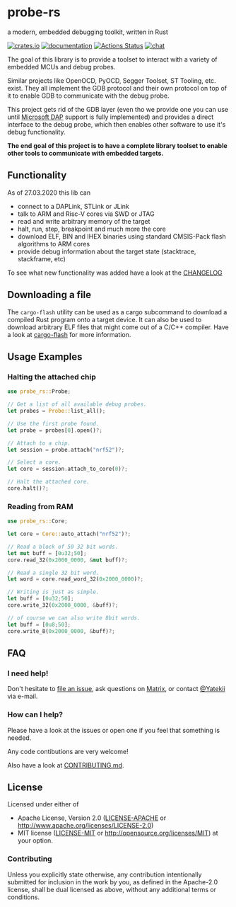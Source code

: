 # probe-rs

a modern, embedded debugging toolkit,
written in Rust

[![crates.io](https://meritbadge.herokuapp.com/probe-rs)](https://crates.io/crates/probe-rs) [![documentation](https://docs.rs/probe-rs/badge.svg)](https://docs.rs/probe-rs) [![Actions Status](https://github.com/probe-rs/probe-rs/workflows/CI/badge.svg)](https://github.com/probe-rs/probe-rs/actions) [![chat](https://img.shields.io/badge/chat-probe--rs%3Amatrix.org-brightgreen)](https://matrix.to/#/#probe-rs:matrix.org)

The goal of this library is to provide a toolset to interact with a variety of embedded MCUs and debug probes.

Similar projects like OpenOCD, PyOCD, Segger Toolset, ST Tooling, etc. exist.
They all implement the GDB protocol and their own protocol on top of it to enable GDB to communicate with the debug probe.

This project gets rid of the GDB layer (even tho we provide one you can use until [Microsoft DAP](https://code.visualstudio.com/blogs/2018/08/07/debug-adapter-protocol-website) support is fully implemented) and provides a direct interface to the debug probe,
which then enables other software to use it's debug functionality.

**The end goal of this project is to have a complete library toolset to enable other tools to communicate with embedded targets.**

## Functionality

As of 27.03.2020 this lib can

- connect to a DAPLink, STLink or JLink
- talk to ARM and Risc-V cores via SWD or JTAG
- read and write arbitrary memory of the target
- halt, run, step, breakpoint and much more the core
- download ELF, BIN and IHEX binaries using standard CMSIS-Pack flash algorithms to ARM cores
- provide debug information about the target state (stacktrace, stackframe, etc)

To see what new functionality was added have a look at the [CHANGELOG](CHANGELOG.md)

## Downloading a file

The `cargo-flash` utility can be used as a cargo subcommand to download a compiled Rust program onto a target device. It can also be used to download arbitrary ELF files that might come out of a C/C++ compiler. Have a look at [cargo-flash](https://github.com/probe-rs/cargo-flash) for more information.

## Usage Examples
### Halting the attached chip

```rust
use probe_rs::Probe;

// Get a list of all available debug probes.
let probes = Probe::list_all();

// Use the first probe found.
let probe = probes[0].open()?;

// Attach to a chip.
let session = probe.attach("nrf52")?;

// Select a core.
let core = session.attach_to_core(0)?;

// Halt the attached core.
core.halt()?;
```

### Reading from RAM

```rust
use probe_rs::Core;

let core = Core::auto_attach("nrf52")?;

// Read a block of 50 32 bit words.
let mut buff = [0u32;50];
core.read_32(0x2000_0000, &mut buff)?;

// Read a single 32 bit word.
let word = core.read_word_32(0x2000_0000)?;

// Writing is just as simple.
let buff = [0u32;50];
core.write_32(0x2000_0000, &buff)?;

// of course we can also write 8bit words.
let buff = [0u8;50];
core.write_8(0x2000_0000, &buff)?;
```

## FAQ

### I need help!

Don't hesitate to [file an issue](https://github.com/probe-rs/probe-rs/issues/new), ask questions on [Matrix](https://matrix.to/#/#probe-rs:matrix.org), or contact [@Yatekii](https://github.com/Yatekii) via e-mail.

### How can I help?

Please have a look at the issues or open one if you feel that something is needed.

Any code contibutions are very welcome!

Also have a look at [CONTRIBUTING.md](CONTRIBUTING.md).

## License

Licensed under either of

 * Apache License, Version 2.0 ([LICENSE-APACHE](LICENSE-APACHE) or
   http://www.apache.org/licenses/LICENSE-2.0)
 * MIT license ([LICENSE-MIT](LICENSE-MIT) or
   http://opensource.org/licenses/MIT) at your option.

### Contributing

Unless you explicitly state otherwise, any contribution intentionally submitted
for inclusion in the work by you, as defined in the Apache-2.0 license, shall
be dual licensed as above, without any additional terms or conditions.